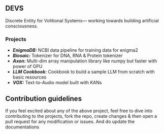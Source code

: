 ## DEVS

Discrete Entity for Volitional Systems— working towards building artificial consciousness.

### Projects

- ***EnigmaDB:***  NCBI data pipeline for training data for enigma2
- ***Biosaic:***  Tokenizer for DNA, RNA & Protein tokenizer
- ***Axon:***  Multi-dim array manipulation library like numpy but faster with power of GPU
- ***LLM Cookbook:***  Cookbook to build a sample LLM from scratch with basic resources
- ***VOX:***  Text-to-Audio model built with KANs

## Contribution guidelines

If you feel excited about any of the above project, feel free to dive into contributing to the projects, fork the repo, create changes & then open a pull request for any modification or issues. And do update the documentations
